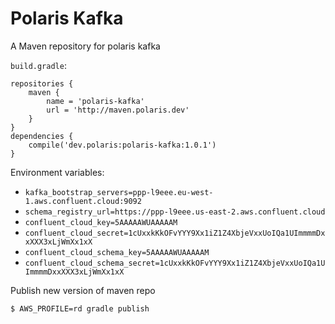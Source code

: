 # Polaris Kafka

A Maven repository for polaris kafka

`build.gradle`:
```
repositories {
    maven {
        name = 'polaris-kafka'
        url = 'http://maven.polaris.dev'
    }
}
dependencies {
    compile('dev.polaris:polaris-kafka:1.0.1')
}
```

Environment variables:
- `kafka_bootstrap_servers=ppp-l9eee.eu-west-1.aws.confluent.cloud:9092`
- `schema_registry_url=https://ppp-l9eee.us-east-2.aws.confluent.cloud`
- `confluent_cloud_key=5AAAAAWUAAAAAM`
- `confluent_cloud_secret=1cUxxkKkOFvYYY9Xx1iZ1Z4XbjeVxxUoIQa1UImmmmDxxXXX3xLjWmXx1xX`
- `confluent_cloud_schema_key=5AAAAAWUAAAAAM`
- `confluent_cloud_schema_secret=1cUxxkKkOFvYYY9Xx1iZ1Z4XbjeVxxUoIQa1UImmmmDxxXXX3xLjWmXx1xX`

Publish new version of maven repo

```sh
$ AWS_PROFILE=rd gradle publish
```